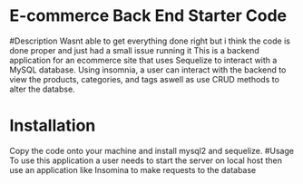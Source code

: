 # E-commerce Back End Starter Code

#Description
Wasnt able to get everything done right but i think the code is done proper and just had a small issue running it
This is a backend application for an ecommerce site that uses Sequelize to interact with a MySQL database. Using insomnia, a user can interact with the backend to view the products, categories, and tags aswell as use CRUD methods to alter the databse.

# Installation
Copy the code onto your machine and install mysql2 and sequelize.
#Usage
To use this application a user needs to start the server on local host then use an application like Insomina to make requests to the database
